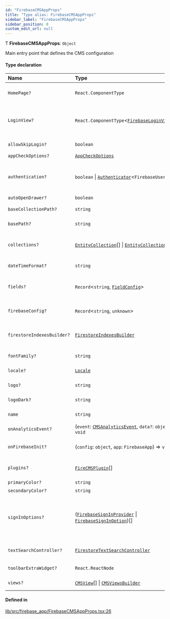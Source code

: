 ```yaml
---
id: "FirebaseCMSAppProps"
title: "Type alias: FirebaseCMSAppProps"
sidebar_label: "FirebaseCMSAppProps"
sidebar_position: 0
custom_edit_url: null
---
```


Ƭ **FirebaseCMSAppProps**: `Object`

Main entry point that defines the CMS configuration

#### Type declaration

| Name | Type | Description |
| :------ | :------ | :------ |
| `HomePage?` | `React.ComponentType` | In case you need to override the home page. You may want to use [useNavigationContext](../functions/useNavigationContext.md) in order to get the resolved navigation. |
| `LoginView?` | `React.ComponentType`<[`FirebaseLoginViewProps`](../interfaces/FirebaseLoginViewProps.md)\> | Additional props passed to the login view. You can use this props to disable registration in `password` mode, or to set up an additional message. Also, to add additional views to the login screen or disable the buttons. |
| `allowSkipLogin?` | `boolean` | If authentication is enabled, allow the user to access the content without login. |
| `appCheckOptions?` | [`AppCheckOptions`](../interfaces/AppCheckOptions.md) | Use this to enable Firebase App Check |
| `authentication?` | `boolean` \| [`Authenticator`](Authenticator.md)<`FirebaseUser`\> | Do the users need to log in to access the CMS. You can specify an Authenticator function to discriminate which users can access the CMS or not. If not specified, authentication is enabled but no user restrictions apply |
| `autoOpenDrawer?` | `boolean` | Open the drawer on hover. Defaults to `false` |
| `baseCollectionPath?` | `string` | Default path under the collection routes of the CMS will be created |
| `basePath?` | `string` | Default path under the navigation routes of the CMS will be created |
| `collections?` | [`EntityCollection`](../interfaces/EntityCollection.md)[] \| [`EntityCollectionsBuilder`](EntityCollectionsBuilder.md) | List of the mapped collections in the CMS. Each entry relates to a collection in the root database. Each of the navigation entries in this field generates an entry in the main menu. |
| `dateTimeFormat?` | `string` | Format of the dates in the CMS. Defaults to 'MMMM dd, yyyy, HH:mm:ss' |
| `fields?` | `Record`<`string`, [`FieldConfig`](FieldConfig.md)\> | Record of custom form fields to be used in the CMS. You can use the key to reference the custom field in the `fieldConfig` prop of a property in a collection. |
| `firebaseConfig?` | `Record`<`string`, `unknown`\> | Firebase configuration of the project. If you afe deploying the app to Firebase hosting, you don't need to specify this value |
| `firestoreIndexesBuilder?` | [`FirestoreIndexesBuilder`](FirestoreIndexesBuilder.md) | Use this builder to indicate which indexes are available in your Firestore database. This is used to allow filtering and sorting for multiple fields in the CMS. |
| `fontFamily?` | `string` | Font family string e.g. '"Roboto", "Helvetica", "Arial", sans-serif' |
| `locale?` | [`Locale`](Locale.md) | Locale of the CMS, currently only affecting dates |
| `logo?` | `string` | Logo to be displayed in the drawer of the CMS. If not specified, the FireCMS logo will be used |
| `logoDark?` | `string` | Logo used in dark mode. If not specified, `logo` will always be used. |
| `name` | `string` | Name of the app, displayed as the main title and in the tab title |
| `onAnalyticsEvent?` | (`event`: [`CMSAnalyticsEvent`](CMSAnalyticsEvent.md), `data?`: `object`) => `void` | Callback used to get analytics events from the CMS |
| `onFirebaseInit?` | (`config`: `object`, `app`: `FirebaseApp`) => `void` | Optional callback after Firebase has been initialised. Useful for using the local emulator or retrieving the used configuration. |
| `plugins?` | [`FireCMSPlugin`](FireCMSPlugin.md)[] | Use plugins to modify the behaviour of the CMS. Currently, in ALPHA, and likely subject to change. |
| `primaryColor?` | `string` | Primary color of the theme of the CMS |
| `secondaryColor?` | `string` | Secondary color of the theme of the CMS |
| `signInOptions?` | ([`FirebaseSignInProvider`](FirebaseSignInProvider.md) \| [`FirebaseSignInOption`](FirebaseSignInOption.md))[] | List of sign in options that will be displayed in the login view if `authentication` is enabled. You can pass Firebase providers strings, such as `firebase.auth.GoogleAuthProvider.PROVIDER_ID` or include additional config such as scopes or custom parameters [FirebaseSignInOption](FirebaseSignInOption.md) Defaults to Google sign in only. |
| `textSearchController?` | [`FirestoreTextSearchController`](FirestoreTextSearchController.md) | Use this controller to return text search results as document ids, that get then fetched from Firestore. |
| `toolbarExtraWidget?` | `React.ReactNode` | A component that gets rendered on the upper side of the main toolbar |
| `views?` | [`CMSView`](../interfaces/CMSView.md)[] \| [`CMSViewsBuilder`](CMSViewsBuilder.md) | Custom additional views created by the developer, added to the main navigation |

#### Defined in

[lib/src/firebase_app/FirebaseCMSAppProps.tsx:26](https://github.com/FireCMSco/firecms/blob/b01ca637/lib/src/firebase_app/FirebaseCMSAppProps.tsx#L26)
